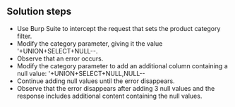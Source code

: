 ## Solution steps

- Use Burp Suite to intercept the request that sets the product category filter.
- Modify the category parameter, giving it the value '+UNION+SELECT+NULL--.
- Observe that an error occurs.
- Modify the category parameter to add an additional column containing a null value: '+UNION+SELECT+NULL,NULL--
- Continue adding null values until the error disappears.
- Observe that the error disappears after adding 3 null values and the response includes additional content containing the null values.
